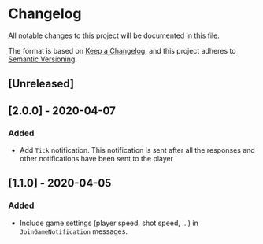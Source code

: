 # Changelog

All notable changes to this project will be documented in this file.

The format is based on [Keep a Changelog](https://keepachangelog.com/en/1.0.0/),
and this project adheres to [Semantic Versioning](https://semver.org/spec/v2.0.0.html).

## [Unreleased]

## [2.0.0] - 2020-04-07

### Added

- Add `Tick` notification. This notification is sent after all the responses and other notifications have been sent to the player

## [1.1.0] - 2020-04-05

### Added

- Include game settings (player speed, shot speed, ...) in `JoinGameNotification` messages.
